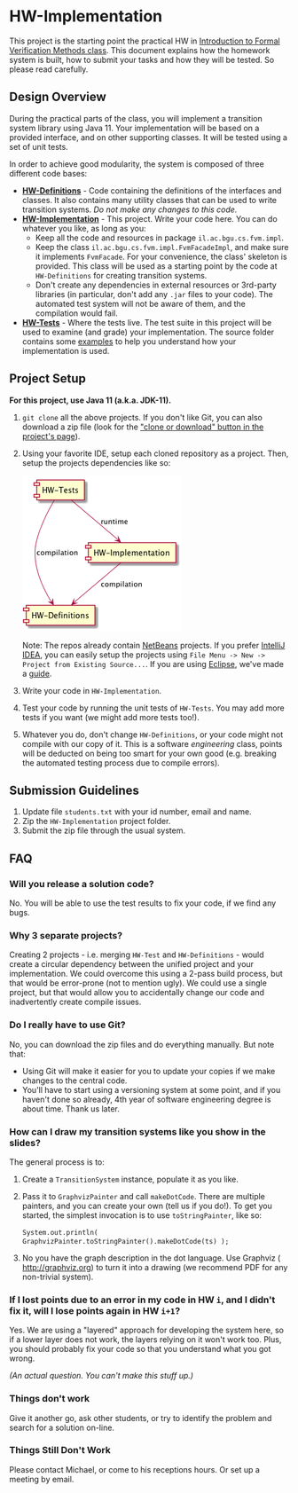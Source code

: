 # HW-Implementation

This project is the starting point the practical HW in [Introduction to Formal Verification Methods class](https://www.cs.bgu.ac.il/~intvm181/). This document
explains how the homework system is built, how to submit your tasks and how they will be tested. So please read carefully.

## Design Overview
During the practical parts of the class, you will implement a transition system library using Java 11. Your implementation will be based on a
 provided interface, and on other supporting classes. It will be tested using a set of unit tests.

In order to achieve good modularity, the system is composed of three different code bases:
* **[HW-Definitions](https://github.com/BGU-FVM/HW-Definitions)** - Code containing the definitions of the interfaces and classes. It also contains many utility classes
  that can be used to write transition systems. *Do not make any changes to this code.*
* **[HW-Implementation](https://github.com/BGU-FVM/HW-Implementation)** - This project. Write your code here. You can do whatever you like, as long as you:
    * Keep all the code and resources in package `il.ac.bgu.cs.fvm.impl`.
    * Keep the class `il.ac.bgu.cs.fvm.impl.FvmFacadeImpl`, and make sure it implements `FvmFacade`. For your convenience, the class' skeleton is provided. This class will be used as a starting point by the code at `HW-Definitions` for creating transition systems.
    * Don't create any dependencies in external resources or 3rd-party libraries (in particular, don't add any `.jar` files to your code). The automated test system will not be aware of them, and the compilation would fail.
* **[HW-Tests](https://github.com/BGU-FVM/HW-Tests)** - Where the tests live. The test suite in this project will be used to examine (and grade) your implementation. The source folder contains some [examples](https://github.com/BGU-FVM/HW-Tests/tree/master/src/il/ac/bgu/cs/fvm/examples)
    to help you understand how your implementation is used.

## Project Setup

**For this project, use Java 11 (a.k.a. JDK-11).**

1. `git clone` all the above projects. If you don't like Git, you can also download a zip file (look for the ["clone or download" button in the project's page](docs/dl-zip.png)).
2. Using your favorite IDE, setup each cloned repository as a project. Then, setup the projects dependencies like so:

   ![Project setup](docs/project-setup.png)

    Note: The repos already contain [NetBeans](https://netbeans.org) projects. If you prefer [IntelliJ IDEA](https://www.jetbrains.com/idea/), you can easily setup the projects using `File Menu -> New -> Project from Existing Source...`. If you are using [Eclipse](https://eclipse.org), we've made a [guide](docs/eclipse-setup.md).
3. Write your code in `HW-Implementation`.
4. Test your code by running the unit tests of `HW-Tests`. You may add more tests if you want (we might add more tests too!).
5. Whatever you do, don't change `HW-Definitions`, or your code might not compile with our copy of it. This is a software *engineering* class, points will be deducted on being too smart for your own good (e.g. breaking the automated testing process due to compile errors).


## Submission Guidelines
1. Update file `students.txt` with your id number, email and name.
2. Zip the `HW-Implementation` project folder.
3. Submit the zip file through the usual system.

## FAQ
### Will you release a solution code?
No. You will be able to use the test results to fix your code, if we find any bugs.

### Why 3 separate projects?
Creating 2 projects - i.e. merging `HW-Test` and `HW-Definitions` - would create a circular dependency between the unified project and your
implementation. We could overcome this using a 2-pass build process, but that would be error-prone (not to mention ugly). We could use a single project,
but that would allow you to accidentally change our code and inadvertently create compile issues.

### Do I really have to use Git?
No, you can download the zip files and do everything manually. But note that:
* Using Git will make it easier for you to update your copies if we make changes to the central code.
* You'll have to start using a versioning system at some point, and if you haven't done so already, 4th year of software engineering degree is about time. Thank us later.

### How can I draw my transition systems like you show in the slides?
The general process is to:
1. Create a `TransitionSystem` instance, populate it as you like.
2. Pass it to `GraphvizPainter` and call `makeDotCode`. There are multiple painters, and you can create your own (tell us if you do!).
   To get you started, the simplest invocation is to use `toStringPainter`, like so:

       System.out.println( GraphvizPainter.toStringPainter().makeDotCode(ts) );

3. No you have the graph description in the dot language. Use Graphviz ( http://graphviz.org) to turn
   it into a drawing (we recommend PDF for any non-trivial system).


### If I lost points due to an error in my code in HW `i`, and I didn't fix it, will I lose points again in HW `i+1`?
Yes. We are using a "layered" approach for developing the system here, so if a lower layer does not work, the
layers relying on it won't work too. Plus, you should probably fix your code so that you understand what you
got wrong.

_(An actual question. You can't make this stuff up.)_

### Things don't work
Give it another go, ask other students, or try to identify the problem and search for a solution on-line.

### Things Still Don't Work
Please contact Michael, or come to his receptions hours. Or set up a meeting by email.
